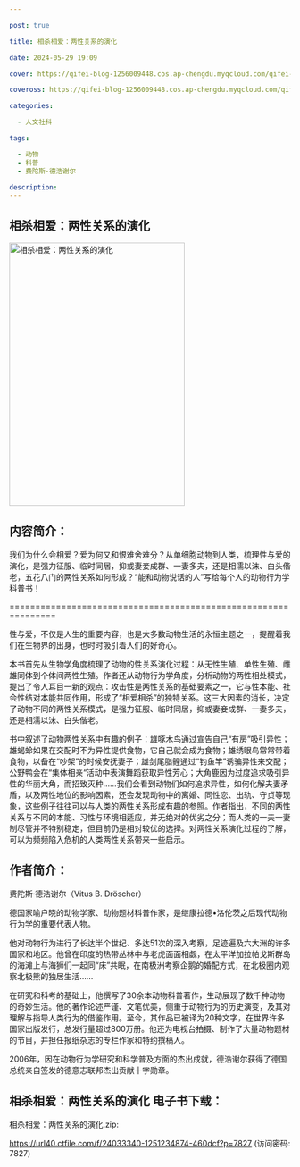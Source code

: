 ```yaml
---

post: true

title: 相杀相爱：两性关系的演化

date: 2024-05-29 19:09

cover: https://qifei-blog-1256009448.cos.ap-chengdu.myqcloud.com/qifei-blog/651444f1c458853aef614e56.jpg

coveross: https://qifei-blog-1256009448.cos.ap-chengdu.myqcloud.com/qifei-blog/651444f1c458853aef614e56.jpg

categories:

  - 人文社科

tags:

  - 动物
  - 科普
  - 费陀斯·德浩谢尔

description:
---
```


## 相杀相爱：两性关系的演化
<img alt="相杀相爱：两性关系的演化 " class="aligncenter loaded" data-was-processed="true" decoding="async" fetchpriority="high" height="471" src="https://qifei-blog-1256009448.cos.ap-chengdu.myqcloud.com/qifei-blog/651444f1c458853aef614e56.jpg " style="cursor: zoom-in;" width="314"/>

## 内容简介：

我们为什么会相爱？爱为何又和恨难舍难分？从单细胞动物到人类，梳理性与爱的演化，是强力征服、临时同居，抑或妻妾成群、一妻多夫，还是相濡以沫、白头偕老，五花八门的两性关系如何形成？“能和动物说话的人”写给每个人的动物行为学科普书！

===============================================================

性与爱，不仅是人生的重要内容，也是大多数动物生活的永恒主题之一，提醒着我们在生物界的出身，也时时吸引着人们的好奇心。

本书首先从生物学角度梳理了动物的性关系演化过程：从无性生殖、单性生殖、雌雄同体到个体间两性生殖。作者还从动物行为学角度，分析动物的两性相处模式，提出了令人耳目一新的观点：攻击性是两性关系的基础要素之一，它与性本能、社会性结对本能共同作用，形成了“相爱相杀”的独特关系。这三大因素的消长，决定了动物不同的两性关系模式，是强力征服、临时同居，抑或妻妾成群、一妻多夫，还是相濡以沫、白头偕老。

书中叙述了动物两性关系中有趣的例子：雄啄木鸟通过宣告自己“有房”吸引异性；雄蝎蛉如果在交配时不为异性提供食物，它自己就会成为食物；雄绣眼鸟常常带着食物，以备在“吵架”的时候安抚妻子；雄剑尾脂鲤通过“钓鱼竿”诱骗异性来交配；公野鸭会在“集体相亲“活动中表演舞蹈获取异性芳心；大角鹿因为过度追求吸引异性的华丽大角，而招致灭种……我们会看到动物们如何追求异性，如何化解夫妻矛盾，以及两性地位的影响因素，还会发现动物中的离婚、同性恋、出轨、守贞等现象，这些例子往往可以与人类的两性关系形成有趣的参照。作者指出，不同的两性关系与不同的本能、习性与环境相适应，并无绝对的优劣之分；而人类的一夫一妻制尽管并不特别稳定，但目前仍是相对较优的选择。对两性关系演化过程的了解，可以为频频陷入危机的人类两性关系带来一些启示。

## 作者简介：

费陀斯·德浩谢尔（Vitus B. Dröscher）

德国家喻户晓的动物学家、动物题材科普作家，是继康拉德•洛伦茨之后现代动物行为学的重要代表人物。

他对动物行为进行了长达半个世纪、多达51次的深入考察，足迹遍及六大洲的许多国家和地区。他曾在印度的热带丛林中与老虎面面相觑，在太平洋加拉帕戈斯群岛的海滩上与海狮们一起同“床”共眠，在南极洲考察企鹅的婚配方式，在北极圈内观察北极熊的独居生活……

在研究和科考的基础上，他撰写了30余本动物科普著作，生动展现了数千种动物的奇妙生活。他的著作论述严谨、文笔优美，侧重于动物行为的历史演变，及其对理解与指导人类行为的借鉴作用。至今，其作品已被译为20种文字，在世界许多国家出版发行，总发行量超过800万册。他还为电视台拍摄、制作了大量动物题材的节目，并担任报纸杂志的专栏作家和特约撰稿人。

2006年，因在动物行为学研究和科学普及方面的杰出成就，德浩谢尔获得了德国总统亲自签发的德意志联邦杰出贡献十字勋章。

## 相杀相爱：两性关系的演化 电子书下载：

相杀相爱：两性关系的演化.zip: 

https://url40.ctfile.com/f/24033340-1251234874-460dcf?p=7827 (访问密码: 7827)
